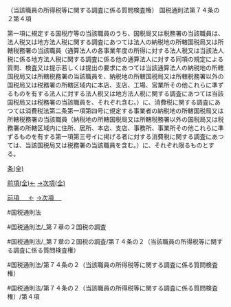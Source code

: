 （当該職員の所得税等に関する調査に係る質問検査権）
国税通則法第７４条の２第４項

第一項に規定する国税庁等の当該職員のうち、国税局又は税務署の当該職員は、法人税又は地方法人税に関する調査にあつては法人の納税地の所轄国税局又は所轄税務署の当該職員（通算法人の各事業年度の所得に対する法人税又は当該法人税に係る地方法人税に関する調査に係る他の通算法人に対する同項の規定による質問、検査又は提示若しくは提出の要求にあつては当該通算法人の納税地の所轄国税局又は所轄税務署の当該職員を、納税地の所轄国税局又は所轄税務署以外の国税局又は税務署の所轄区域内に本店、支店、工場、営業所その他これらに準ずるものを有する法人に対する法人税又は地方法人税に関する調査にあつては当該国税局又は税務署の当該職員を、それぞれ含む。）に、消費税に関する調査にあつては消費税法第二条第一項第四号に規定する事業者の納税地の所轄国税局又は所轄税務署の当該職員（納税地の所轄国税局又は所轄税務署以外の国税局又は税務署の所轄区域内に住所、居所、本店、支店、事務所、事業所その他これらに準ずるものを有する第一項第三号イに掲げる者に対する消費税に関する調査にあつては、当該国税局又は税務署の当該職員を含む。）に、それぞれ限るものとする。

[条(全)](国税通則法＿＿＿＿＿第７４条の２_.md)

[前項(全)←](国税通則法＿＿＿＿＿第７４条の２第３項_.md)    [→次項(全)](国税通則法＿＿＿＿＿第７４条の２第５項_.md)

[前項 　 ←](国税通則法＿＿＿＿＿第７４条の２第３項.md)    [→次項 　 ](国税通則法＿＿＿＿＿第７４条の２第５項.md)



#国税通則法

#国税通則法/_第７章の２国税の調査

#国税通則法/_第７章の２国税の調査/第７４条の２（当該職員の所得税等に関する調査に係る質問検査権）

#国税通則法/第７４条の２（当該職員の所得税等に関する調査に係る質問検査権）

#国税通則法/第７４条の２（当該職員の所得税等に関する調査に係る質問検査権）/第４項

